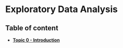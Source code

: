 # Exploratory Data Analysis

## Table of content
- [**Topic 0 - Introduction**](https://github.com/fromsantanu/eda-stat-main/blob/main/Pages/p00.md)
